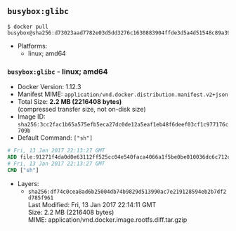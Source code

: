 ## `busybox:glibc`

```console
$ docker pull busybox@sha256:d73023aad7782e03d5dd3276c1630883904ffde3d5a4d51548c89a3970e200c9
```

-	Platforms:
	-	linux; amd64

### `busybox:glibc` - linux; amd64

-	Docker Version: 1.12.3
-	Manifest MIME: `application/vnd.docker.distribution.manifest.v2+json`
-	Total Size: **2.2 MB (2216408 bytes)**  
	(compressed transfer size, not on-disk size)
-	Image ID: `sha256:3cc2fac1b65a575efb5eca27dc0de12a5eaf1eb48f6deef03cf1c977176c709b`
-	Default Command: `["sh"]`

```dockerfile
# Fri, 13 Jan 2017 22:13:27 GMT
ADD file:91271f4da0d0e63112ff525cc04e540faca4066a1f5be0be010036dc6c712cdb in / 
# Fri, 13 Jan 2017 22:13:27 GMT
CMD ["sh"]
```

-	Layers:
	-	`sha256:df74c0cea8ad6b25004db74b9829d513990ac7e219128594eb2b7df2d785f961`  
		Last Modified: Fri, 13 Jan 2017 22:14:11 GMT  
		Size: 2.2 MB (2216408 bytes)  
		MIME: application/vnd.docker.image.rootfs.diff.tar.gzip

